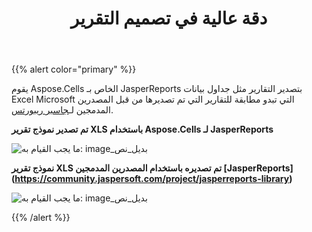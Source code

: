﻿---
title: دقة عالية في تصميم التقرير
type: docs
weight: 30
url: /ar/jasperreports/high-fidelity-to-the-report-design/
---
{{% alert color="primary" %}}

 يقوم Aspose.Cells الخاص بـ JasperReports بتصدير التقارير مثل جداول بيانات Excel Microsoft التي تبدو مطابقة للتقارير التي تم تصديرها من قبل المصدرين المدمجين لـ[جاسبر ريبورتس](https://community.jaspersoft.com/project/jasperreports-library).

**تم تصدير نموذج تقرير XLS باستخدام Aspose.Cells لـ JasperReports** 

![ما يجب القيام به: image_بديل_نص](high-fidelity-to-the-report-design_1.png)

**نموذج تقرير XLS تم تصديره باستخدام المصدرين المدمجين [JasperReports] (https://community.jaspersoft.com/project/jasperreports-library)**

![ما يجب القيام به: image_بديل_نص](high-fidelity-to-the-report-design_2.png)

{{% /alert %}}
